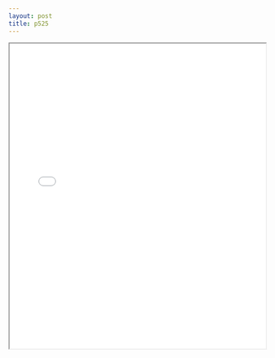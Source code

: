 ```yaml
---
layout: post
title: p525
---
```


<div class="pdf-container">
<iframe src="/ea/assets/pdfs/pub.n.ins/p525.pdf" height="600" width="100%" allowFullScreen="true"></iframe>
</div>

